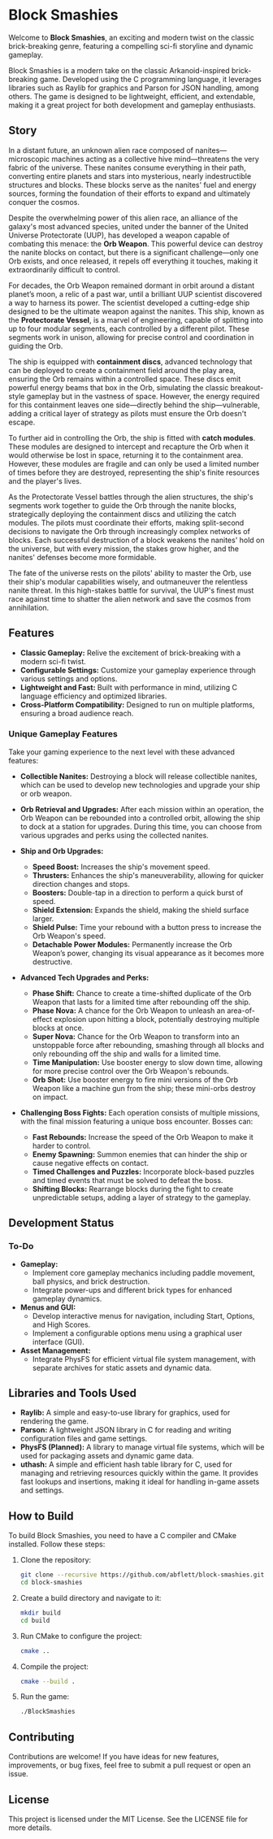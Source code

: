 # Block Smashies

Welcome to **Block Smashies**, an exciting and modern twist on the classic brick-breaking genre, featuring a compelling sci-fi storyline and dynamic gameplay.

Block Smashies is a modern take on the classic Arkanoid-inspired brick-breaking game. Developed using the C programming language, it leverages libraries such as Raylib for graphics and Parson for JSON handling, among others. The game is designed to be lightweight, efficient, and extendable, making it a great project for both development and gameplay enthusiasts.

## Story

In a distant future, an unknown alien race composed of nanites—microscopic machines acting as a collective hive mind—threatens the very fabric of the universe. These nanites consume everything in their path, converting entire planets and stars into mysterious, nearly indestructible structures and blocks. These blocks serve as the nanites' fuel and energy sources, forming the foundation of their efforts to expand and ultimately conquer the cosmos.

Despite the overwhelming power of this alien race, an alliance of the galaxy's most advanced species, united under the banner of the United Universe Protectorate (UUP), has developed a weapon capable of combating this menace: the **Orb Weapon**. This powerful device can destroy the nanite blocks on contact, but there is a significant challenge—only one Orb exists, and once released, it repels off everything it touches, making it extraordinarily difficult to control.

For decades, the Orb Weapon remained dormant in orbit around a distant planet’s moon, a relic of a past war, until a brilliant UUP scientist discovered a way to harness its power. The scientist developed a cutting-edge ship designed to be the ultimate weapon against the nanites. This ship, known as the **Protectorate Vessel**, is a marvel of engineering, capable of splitting into up to four modular segments, each controlled by a different pilot. These segments work in unison, allowing for precise control and coordination in guiding the Orb.

The ship is equipped with **containment discs**, advanced technology that can be deployed to create a containment field around the play area, ensuring the Orb remains within a controlled space. These discs emit powerful energy beams that box in the Orb, simulating the classic breakout-style gameplay but in the vastness of space. However, the energy required for this containment leaves one side—directly behind the ship—vulnerable, adding a critical layer of strategy as pilots must ensure the Orb doesn't escape.

To further aid in controlling the Orb, the ship is fitted with **catch modules**. These modules are designed to intercept and recapture the Orb when it would otherwise be lost in space, returning it to the containment area. However, these modules are fragile and can only be used a limited number of times before they are destroyed, representing the ship's finite resources and the player's lives.

As the Protectorate Vessel battles through the alien structures, the ship's segments work together to guide the Orb through the nanite blocks, strategically deploying the containment discs and utilizing the catch modules. The pilots must coordinate their efforts, making split-second decisions to navigate the Orb through increasingly complex networks of blocks. Each successful destruction of a block weakens the nanites' hold on the universe, but with every mission, the stakes grow higher, and the nanites' defenses become more formidable.

The fate of the universe rests on the pilots' ability to master the Orb, use their ship's modular capabilities wisely, and outmaneuver the relentless nanite threat. In this high-stakes battle for survival, the UUP's finest must race against time to shatter the alien network and save the cosmos from annihilation.

## Features

- **Classic Gameplay:** Relive the excitement of brick-breaking with a modern sci-fi twist.
- **Configurable Settings:** Customize your gameplay experience through various settings and options.
- **Lightweight and Fast:** Built with performance in mind, utilizing C language efficiency and optimized libraries.
- **Cross-Platform Compatibility:** Designed to run on multiple platforms, ensuring a broad audience reach.

### Unique Gameplay Features

Take your gaming experience to the next level with these advanced features:

- **Collectible Nanites:** Destroying a block will release collectible nanites, which can be used to develop new technologies and upgrade your ship or orb weapon.
  
- **Orb Retrieval and Upgrades:** After each mission within an operation, the Orb Weapon can be rebounded into a controlled orbit, allowing the ship to dock at a station for upgrades. During this time, you can choose from various upgrades and perks using the collected nanites.
  
- **Ship and Orb Upgrades:**
  - **Speed Boost:** Increases the ship's movement speed.
  - **Thrusters:** Enhances the ship's maneuverability, allowing for quicker direction changes and stops.
  - **Boosters:** Double-tap in a direction to perform a quick burst of speed.
  - **Shield Extension:** Expands the shield, making the shield surface larger.
  - **Shield Pulse:** Time your rebound with a button press to increase the Orb Weapon's speed.
  - **Detachable Power Modules:** Permanently increase the Orb Weapon’s power, changing its visual appearance as it becomes more destructive.
  
- **Advanced Tech Upgrades and Perks:**
  - **Phase Shift:** Chance to create a time-shifted duplicate of the Orb Weapon that lasts for a limited time after rebounding off the ship.
  - **Phase Nova:** A chance for the Orb Weapon to unleash an area-of-effect explosion upon hitting a block, potentially destroying multiple blocks at once.
  - **Super Nova:** Chance for the Orb Weapon to transform into an unstoppable force after rebounding, smashing through all blocks and only rebounding off the ship and walls for a limited time.
  - **Time Manipulation:** Use booster energy to slow down time, allowing for more precise control over the Orb Weapon's rebounds.
  - **Orb Shot:** Use booster energy to fire mini versions of the Orb Weapon like a machine gun from the ship; these mini-orbs destroy on impact.
  
- **Challenging Boss Fights:** Each operation consists of multiple missions, with the final mission featuring a unique boss encounter. Bosses can:
  - **Fast Rebounds:** Increase the speed of the Orb Weapon to make it harder to control.
  - **Enemy Spawning:** Summon enemies that can hinder the ship or cause negative effects on contact.
  - **Timed Challenges and Puzzles:** Incorporate block-based puzzles and timed events that must be solved to defeat the boss.
  - **Shifting Blocks:** Rearrange blocks during the fight to create unpredictable setups, adding a layer of strategy to the gameplay.

## Development Status

### To-Do

- **Gameplay:**
  - Implement core gameplay mechanics including paddle movement, ball physics, and brick destruction.
  - Integrate power-ups and different brick types for enhanced gameplay dynamics.
- **Menus and GUI:**
  - Develop interactive menus for navigation, including Start, Options, and High Scores.
  - Implement a configurable options menu using a graphical user interface (GUI).
- **Asset Management:**
  - Integrate PhysFS for efficient virtual file system management, with separate archives for static assets and dynamic data.

## Libraries and Tools Used

- **Raylib:** A simple and easy-to-use library for graphics, used for rendering the game.
- **Parson:** A lightweight JSON library in C for reading and writing configuration files and game settings.
- **PhysFS (Planned):** A library to manage virtual file systems, which will be used for packaging assets and dynamic game data.
- **uthash:** A simple and efficient hash table library for C, used for managing and retrieving resources quickly within the game. It provides fast lookups and insertions, making it ideal for handling in-game assets and settings.

## How to Build

To build Block Smashies, you need to have a C compiler and CMake installed. Follow these steps:

1. Clone the repository:

   ```bash
   git clone --recursive https://github.com/abflett/block-smashies.git
   cd block-smashies

   ```

2. Create a build directory and navigate to it:

   ```bash
   mkdir build
   cd build

   ```

3. Run CMake to configure the project:

   ```bash
   cmake ..

   ```

4. Compile the project:

   ```bash
   cmake --build .

   ```

5. Run the game:
   ```bash
   ./BlockSmashies
   ```

## Contributing

Contributions are welcome! If you have ideas for new features, improvements, or bug fixes, feel free to submit a pull request or open an issue.

## License

This project is licensed under the MIT License. See the LICENSE file for more details.
